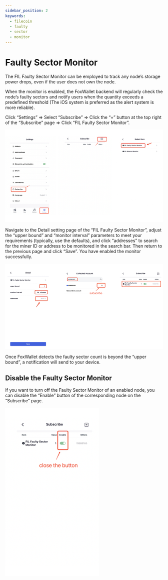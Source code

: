 ```yaml
---
sidebar_position: 2
keywords:
  - filecoin
  - faulty
  - sector
  - monitor
---
```


# Faulty Sector Monitor
​​The FIL Faulty Sector Monitor can be employed to track any node’s storage power drops, even if the user does not own the node. 

When the monitor is enabled, the FoxWallet backend will regularly check the node’s faulty sectors and notify users when the quantity exceeds a predefined threshold (The iOS system is preferred as the alert system is more reliable).

Click “Settings” => Select “Subscribe” => Click the “+” button at the top right of the “Subscribe” page => Click “FIL Faulty Sector Monitor”.

![](../img/faulty-sector-monitor.png)

Navigate to the Detail setting page of the “FIL Faulty Sector Monitor”, adjust the “upper bound” and “monitor interval” parameters to meet your requirements (typically, use the defaults), and click “addresses” to search for the miner ID or address to be monitored in the search bar. 
Then return to the previous page and click “Save”. You have enabled the monitor successfully. 

![](../img/faulty-sector-monitor2.png)

Once FoxWallet detects the faulty sector count is beyond the “upper bound”, a notification will send to your device.

## Disable the Faulty Sector Monitor
If you want to turn off the Faulty Sector Monitor of an enabled node, you can disable the “Enable” button of the corresponding node on the “Subscribe” page.

![](../img/deactive-monitor.png)
